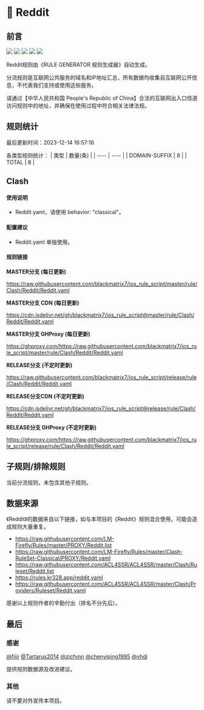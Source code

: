 # 🧸 Reddit

## 前言

![](https://shields.io/badge/-移除重复规则-ff69b4) ![](https://shields.io/badge/-DOMAIN与DOMAIN--SUFFIX合并-green) ![](https://shields.io/badge/-DOMAIN--SUFFIX间合并-critical) ![](https://shields.io/badge/-DOMAIN--SUFFIX与DOMAIN--KEYWORD合并-blue) ![](https://shields.io/badge/-IP--CIDR(6)合并-blueviolet) 

Reddit规则由《RULE GENERATOR 规则生成器》自动生成。

分流规则是互联网公共服务的域名和IP地址汇总，所有数据均收集自互联网公开信息，不代表我们支持或使用这些服务。

请通过【中华人民共和国 People's Republic of China】合法的互联网出入口信道访问规则中的地址，并确保在使用过程中符合相关法律法规。

## 规则统计

最后更新时间：2023-12-14 16:57:16

各类型规则统计：
| 类型 | 数量(条)  | 
| ---- | ----  |
| DOMAIN-SUFFIX | 8  | 
| TOTAL | 8  | 


## Clash 

#### 使用说明
- Reddit.yaml，请使用 behavior: "classical"。

#### 配置建议
- Reddit.yaml 单独使用。

#### 规则链接
**MASTER分支 (每日更新)**

https://raw.githubusercontent.com/blackmatrix7/ios_rule_script/master/rule/Clash/Reddit/Reddit.yaml

**MASTER分支 CDN (每日更新)**

https://cdn.jsdelivr.net/gh/blackmatrix7/ios_rule_script@master/rule/Clash/Reddit/Reddit.yaml

**MASTER分支 GHProxy (每日更新)**

https://ghproxy.com/https://raw.githubusercontent.com/blackmatrix7/ios_rule_script/master/rule/Clash/Reddit/Reddit.yaml

**RELEASE分支 (不定时更新)**

https://raw.githubusercontent.com/blackmatrix7/ios_rule_script/release/rule/Clash/Reddit/Reddit.yaml

**RELEASE分支CDN (不定时更新)**

https://cdn.jsdelivr.net/gh/blackmatrix7/ios_rule_script@release/rule/Clash/Reddit/Reddit.yaml

**RELEASE分支 GHProxy (不定时更新)**

https://ghproxy.com/https://raw.githubusercontent.com/blackmatrix7/ios_rule_script/release/rule/Clash/Reddit/Reddit.yaml

## 子规则/排除规则


当前分流规则，未包含其他子规则。

## 数据来源

《Reddit》的数据来自以下链接，如与本项目的《Reddit》规则混合使用，可能会造成规则大量重复。

- https://raw.githubusercontent.com/LM-Firefly/Rules/master/PROXY/Reddit.list
- https://raw.githubusercontent.com/LM-Firefly/Rules/master/Clash-RuleSet-Classical/PROXY/Reddit.yaml
- https://raw.githubusercontent.com/ACL4SSR/ACL4SSR/master/Clash/Ruleset/Reddit.list
- https://rules.kr328.app/reddit.yaml
- https://raw.githubusercontent.com/ACL4SSR/ACL4SSR/master/Clash/Providers/Ruleset/Reddit.yaml


感谢以上规则作者的辛勤付出（排名不分先后）。

## 最后

### 感谢

[@fiiir](https://github.com/fiiir) [@Tartarus2014](https://github.com/Tartarus2014) [@zjcfynn](https://github.com/zjcfynn) [@chenyiping1995](https://github.com/chenyiping1995) [@vhdj](https://github.com/vhdj)

提供规则数据源及改进建议。

### 其他

请不要对外宣传本项目。
